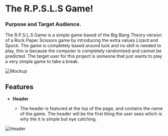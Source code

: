 # The R.P.S.L.S Game!

### Purpose and Target Audience.

The R.P.S.L.S Game is a simple game based of the Big Bang Theory version of a Rock Paper Scissors game by introducing the extra values Lizard and Spock. The game is completely based around luck and no skill is needed to play, this is because the computer is completely randomized and cannot be predicted. The target user for this project is someone that just wants to play a very simple game to take a break.

![Mockup](https://github.com/Willr-hawkins/rpsls-game1/assets/148203271/4f1c32f7-3420-47cb-b19b-a486123c0bc5)

## Features

- __Header__

    - The header is featured at the top of the page, and contains the name of the game. The header will be the first thing the user sees which is why the it is simple but eye catching.

![Header](https://github.com/Willr-hawkins/rpsls-game1/assets/148203271/695d5ea1-bf27-4e7b-845e-f912cab69adb)
